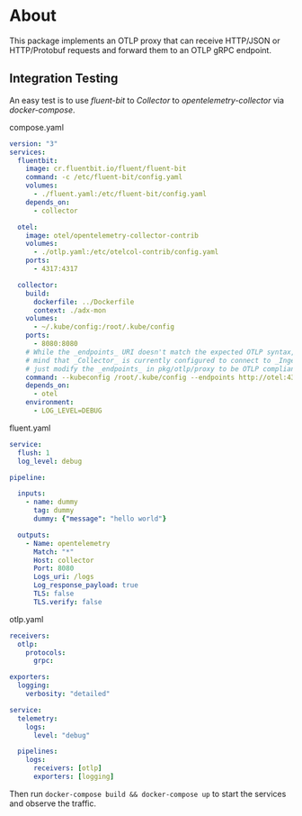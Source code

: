 # About

This package implements an OTLP proxy that can receive HTTP/JSON or HTTP/Protobuf requests and forward them to an OTLP gRPC endpoint.

## Integration Testing

An easy test is to use _fluent-bit_ to _Collector_ to _opentelemetry-collector_ via _docker-compose_.

compose.yaml

```yaml
version: "3"
services:
  fluentbit:
    image: cr.fluentbit.io/fluent/fluent-bit
    command: -c /etc/fluent-bit/config.yaml
    volumes:
      - ./fluent.yaml:/etc/fluent-bit/config.yaml
    depends_on:
      - collector

  otel:
    image: otel/opentelemetry-collector-contrib
    volumes:
      - ./otlp.yaml:/etc/otelcol-contrib/config.yaml
    ports:
      - 4317:4317

  collector:
    build:
      dockerfile: ../Dockerfile
      context: ./adx-mon
    volumes:
      - ~/.kube/config:/root/.kube/config
    ports:
      - 8080:8080
    # While the _endpoints_ URI doesn't match the expected OTLP syntax, keep in
    # mind that _Collector_ is currently configured to connect to _Ingestor_, so we
    # just modify the _endpoints_ in pkg/otlp/proxy to be OTLP compliant.
    command: --kubeconfig /root/.kube/config --endpoints http://otel:4317/receive --insecure-skip-verify
    depends_on:
      - otel
    environment:
      - LOG_LEVEL=DEBUG

```

fluent.yaml

```yaml
service:
  flush: 1
  log_level: debug

pipeline:

  inputs:
    - name: dummy
      tag: dummy
      dummy: {"message": "hello world"}

  outputs:
    - Name: opentelemetry
      Match: "*"
      Host: collector
      Port: 8080
      Logs_uri: /logs
      Log_response_payload: true
      TLS: false
      TLS.verify: false
```

otlp.yaml

```yaml
receivers:
  otlp:
    protocols:
      grpc:

exporters:
  logging:
    verbosity: "detailed"

service:
  telemetry:
    logs:
      level: "debug"

  pipelines:
    logs:
      receivers: [otlp]
      exporters: [logging]
```

Then run `docker-compose build && docker-compose up` to start the services and observe the traffic.
